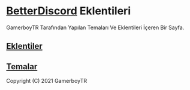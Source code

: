 # [BetterDiscord](https://github.com/rauenzi/BetterDiscordApp) Eklentileri
GamerboyTR Tarafından Yapılan Temaları Ve Eklentileri İçeren Bir Sayfa.

## [Eklentiler](https://github.com/gamerboytr/gamerboytr.github.io)
## [Temalar](https://github.com/gamerboytr/gamerboytr.github.io/Themes)

Copyright (C) 2021 GamerboyTR
